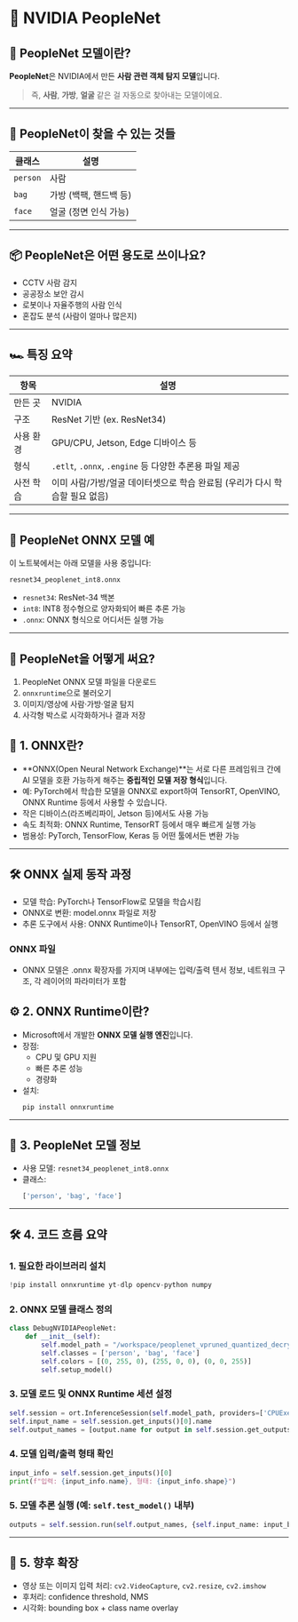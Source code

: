 # 🧠 NVIDIA PeopleNet

## 🧠 PeopleNet 모델이란?
**PeopleNet**은 NVIDIA에서 만든 **사람 관련 객체 탐지 모델**입니다.

> 즉, **사람**, **가방**, **얼굴** 같은 걸 자동으로 찾아내는 모델이에요.

---

## 👀 PeopleNet이 찾을 수 있는 것들

| 클래스 | 설명 |
|--------|------|
| `person` | 사람 |
| `bag` | 가방 (백팩, 핸드백 등) |
| `face` | 얼굴 (정면 인식 가능) |

---

## 📦 PeopleNet은 어떤 용도로 쓰이나요?

- CCTV 사람 감지
- 공공장소 보안 감시
- 로봇이나 자율주행의 사람 인식
- 혼잡도 분석 (사람이 얼마나 많은지)

---

## 🏎️ 특징 요약

| 항목 | 설명 |
|------|------|
| 만든 곳 | NVIDIA |
| 구조 | ResNet 기반 (ex. ResNet34) |
| 사용 환경 | GPU/CPU, Jetson, Edge 디바이스 등 |
| 형식 | `.etlt`, `.onnx`, `.engine` 등 다양한 추론용 파일 제공 |
| 사전 학습 | 이미 사람/가방/얼굴 데이터셋으로 학습 완료됨 (우리가 다시 학습할 필요 없음) |

---

## 🧪 PeopleNet ONNX 모델 예

이 노트북에서는 아래 모델을 사용 중입니다:

```
resnet34_peoplenet_int8.onnx
```

- `resnet34`: ResNet-34 백본
- `int8`: INT8 정수형으로 양자화되어 빠른 추론 가능
- `.onnx`: ONNX 형식으로 어디서든 실행 가능

---

## 🔧 PeopleNet을 어떻게 써요?

1. PeopleNet ONNX 모델 파일을 다운로드
2. `onnxruntime`으로 불러오기
3. 이미지/영상에 사람·가방·얼굴 탐지
4. 사각형 박스로 시각화하거나 결과 저장


## 🧩 1. ONNX란?

- **ONNX(Open Neural Network Exchange)**는 서로 다른 프레임워크 간에 AI 모델을 호환 가능하게 해주는 **중립적인 모델 저장 형식**입니다.
- 예: PyTorch에서 학습한 모델을 ONNX로 export하여 TensorRT, OpenVINO, ONNX Runtime 등에서 사용할 수 있습니다.
- 작은 디바이스(라즈베리파이, Jetson 등)에서도 사용 가능
- 속도 최적화:	ONNX Runtime, TensorRT 등에서 매우 빠르게 실행 가능
- 범용성:	PyTorch, TensorFlow, Keras 등 어떤 툴에서든 변환 가능
---

## 🛠️ ONNX 실제 동작 과정
- 모델 학습: PyTorch나 TensorFlow로 모델을 학습시킴
- ONNX로 변환: model.onnx 파일로 저장
- 추론 도구에서 사용: ONNX Runtime이나 TensorRT, OpenVINO 등에서 실행

### ONNX 파일
- ONNX 모델은 .onnx 확장자를 가지며 내부에는 입력/출력 텐서 정보, 네트워크 구조, 각 레이어의 파라미터가 포함 

## ⚙️ 2. ONNX Runtime이란?

- Microsoft에서 개발한 **ONNX 모델 실행 엔진**입니다.
- 장점:
  - CPU 및 GPU 지원
  - 빠른 추론 성능
  - 경량화
- 설치:
  ```bash
  pip install onnxruntime
  ```

---

## 🧬 3. PeopleNet 모델 정보

- 사용 모델: `resnet34_peoplenet_int8.onnx`
- 클래스:
  ```python
  ['person', 'bag', 'face']
  ```

---

## 🛠️ 4. 코드 흐름 요약

### 1. 필요한 라이브러리 설치
```python
!pip install onnxruntime yt-dlp opencv-python numpy
```

### 2. ONNX 모델 클래스 정의
```python
class DebugNVIDIAPeopleNet:
    def __init__(self):
        self.model_path = "/workspace/peoplenet_vpruned_quantized_decrypted_v2.3.4/resnet34_peoplenet_int8.onnx"
        self.classes = ['person', 'bag', 'face']
        self.colors = [(0, 255, 0), (255, 0, 0), (0, 0, 255)]
        self.setup_model()
```

### 3. 모델 로드 및 ONNX Runtime 세션 설정
```python
self.session = ort.InferenceSession(self.model_path, providers=['CPUExecutionProvider'])
self.input_name = self.session.get_inputs()[0].name
self.output_names = [output.name for output in self.session.get_outputs()]
```

### 4. 모델 입력/출력 형태 확인
```python
input_info = self.session.get_inputs()[0]
print(f"입력: {input_info.name}, 형태: {input_info.shape}")
```

### 5. 모델 추론 실행 (예: `self.test_model()` 내부)
```python
outputs = self.session.run(self.output_names, {self.input_name: input_blob})
```

---

## 🧾 5. 향후 확장

- 영상 또는 이미지 입력 처리: `cv2.VideoCapture`, `cv2.resize`, `cv2.imshow`
- 후처리: confidence threshold, NMS
- 시각화: bounding box + class name overlay

